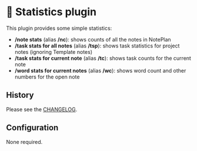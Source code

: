 # 🔢 Statistics plugin
This plugin provides some simple statistics:

- **/note stats** (alias **/nc**): shows counts of all the notes in NotePlan
- **/task stats for all notes** (alias **/tsp**): shows task statistics for project notes (ignoring Template notes)
- **/task stats for current note** (alias **/tc**): shows task counts for the current note
- **/word stats for current notes** (alias **/wc**): shows word count and other numbers for the open note

## History
Please see the [CHANGELOG](CHANGELOG.md).

## Configuration
None required.

